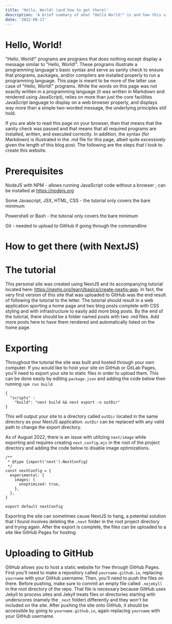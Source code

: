```yaml
---
title: 'Hello, World! (and how to get there)'
description: 'A brief summary of what "Hello World!" is and how this site came to be.'
date: '2022-08-17'
---
```



# Hello, World!

"Hello, World!" programs are programs that does nothing except display a message similar to "Hello, World!". These programs illustrate a programming language's basic syntax and serve as sanity check to ensure that programs, packages, and/or compilers are installed properly to run a programming language. This page is meant to be more of the latter use case of "Hello, World!" programs. While the words on this page was not exactly written in a programming language (it was written in Markdown and rendered using JavaScript), relies on more than just the core facilities JavaScript language to display on a web browser properly, and displays way more than a simple two-worded message, the underlying principles still hold. 

If you are able to read this page on your browser, then that means that the sanity check was passed and that means that all required programs are installed, written, and executed correctly. In addition, the syntax (for Markdown) is illustrated in the .md file for this page, albeit quite excessively given the length of this blog post. The following are the steps that I took to create this website.

# Prerequisites

NodeJS with NPM - allows running JavaScript code without a browser ; can be installed at <https://nodejs.org>

Some Javascript, JSX, HTML, CSS - the tutorial only covers the bare minimum 

Powershell or Bash - the tutorial only covers the bare minimum

Git - needed to upload to GitHub if going through the commandline
# How to get there (with NextJS)

# The tutorial

This personal site was created using NextJS and its accompanying tutorial located here: <https://nextjs.org/learn/basics/create-nextjs-app>. In fact, the very first version of this site that was uploaded to GitHub was the end result of following the tutorial to the letter. The tutorial should result in a web application sporting a home page and two blog posts complete with CSS styling and with infrastructure to easily add more blog posts. By the end of the tutorial, there should be a folder named posts with two .md files. Add more posts here to have them rendered and automatically listed on the home page.

# Exporting

Throughout the tutorial the site was built and hosted through your own computer. If you would like to host your site on GitHub or GitLab Pages, you'll need to export your site to static files in order to upload them. This can be done easily by editing `package.json` and adding the code below then running `npm run build`

```
{
  "scripts" : 
    "build": "next build && next export -o outDir" 
}
```

This will output your site to a directory called `outDir` located in the same directory as your NextJS application. `outDir` can be replaced with any valid path to change the export directory.

As of August 2022, there is an issue with utilizing `next/image` while exporting and requires creating `next.config.mjs` in the root of the project directory and adding the code below to disable image optimizations. 

```
/**
 * @type {import('next').NextConfig}
 */
const nextConfig = {
  experimental: {
    images: {
      unoptimized: true,
    },
  },
}

export default nextConfig
```

Exporting the site can sometimes cause NextJS to hang, a potential solution that I found involves deleting the `.next` folder in the root project directory and trying again. After the export is complete, the files can be uploaded to a site like GitHub Pages for hosting.

# Uploading to GitHub

GitHub allows you to host a static website for free through GitHub Pages. First you'll need to make a repository called `yourname.github.io`, replacing `yourname` with your GitHub username. Then, you'll need to push the files on there. Before pushing, make sure to commit an empty file called `.nojekyll` in the root directory of the repo. That file is necessary because GitHub uses Jekyll to process sites and Jekyll treats files or directories starting with underscores (namely the `_next` folder) differently and they won't be included on the site. After pushing the site onto GitHub, it should be accessible by going to `yourname.github.io`, again replacing `yourname` with your GitHub username.

